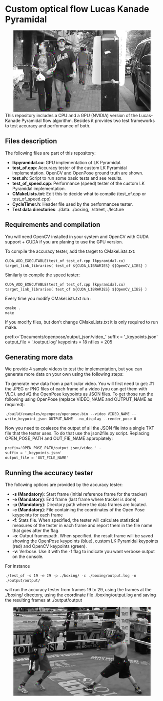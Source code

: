 
# Custom optical flow Lucas Kanade Pyramidal

<div align="center">
    <img src="doc_images/sample2.png", width="450">
</div>
</div>
    This repository includes a CPU and a GPU (NVIDIA) version of the Lucas-Kanade Pyramidal flow algorithm. Besides it provides two test frameworks to test accuracy and performance of both.
    

## Files description
The following files are part of this repository:

- **lkpyramidal.cu**: GPU implementation of LK Pyramidal.
- **test_of.cpp**: Accuracy tester of the custom LK Pyramidal implementation. OpenCV and OpenPose ground truth are shown.
- **test.sh**: Script to run some basic tests and see results.
- **test_of_speed.cpp**: Performance (speed) tester of the custom LK Pyramidal implementation.
- **CMakeLists.txt**: Edit this to decide what to compile (test_of.cpp or test_of_speed.cpp)
- **CycleTimer.h**: Header file used by the performancee tester.
- **Test data directories**: ./data. ./boxing, ./street, ./lecture

</div>


## Requirements and compilation

You will need OpenCV installed in your system and OpenCV with CUDA support + CUDA if you are planing to use the GPU version.

To compile the accuracy tester, add the target to CMakeLists.txt:


    CUDA_ADD_EXECUTABLE(test_of test_of.cpp lkpyramidal.cu)
    target_link_libraries( test_of ${CUDA_LIBRARIES} ${OpenCV_LIBS} )

Similarly to compile the speed tester:

    CUDA_ADD_EXECUTABLE(test_of test_of.cpp lkpyramidal.cu)
    target_link_libraries( test_of ${CUDA_LIBRARIES} ${OpenCV_LIBS} )

Every time you modify CMakeLists.txt run :

    cmake .
    make

If you modify files, but don't change CMakeLists.txt it is only required to run make.

prefix='Documents/openpose/output_json/video_'
suffix = '_keypoints.json'
output_file = './output.log'
keypoints = 18
nfiles = 205


## Generating more data

We provide 4 sample videos to test the implementation, but you can generate more data on your own using the following steps:

To generate new data from a particular video. You will first need to get: 
#1 the JPEG or PNG files of each frame of a video (you can get them with VLC).
and 
#2 the OpenPose keypoints as JSON files. To get those run the following using OpenPose (replace VIDEO_NAME and OUTPUT_NAME as required):

    ./build/examples/openpose/openpose.bin --video VIDEO_NAME --write_keypoint_json OUTPUT_NAME --no_display --render_pose 0

Now you need to coalesce the output of all the JSON file into a single TXT file that the tester uses. To do that use  the json2file.py script. Replacing OPEN_POSE_PATH and OUT_FIE_NAME appropiately:

    prefix='OPEN_POSE_PATH/output_json/video_' .
    suffix = '_keypoints.json'
    output_file = 'OUT_FILE_NAME'

## Running the accuracy tester

The following options are provided by the accuracy tester:


- **-s (Mandatory)**: Start frame (initial reference frame for the tracker)
- **-e (Mandatory)**: End frame (last frame where tracker is done)
- **-p (Mandatory)**: Directory path where the data frames are located.
- **-c (Mandatory)**: File containing the coordinates of the Open Pose keypoints for each frame
- **-f**: Stats file. When specified, the tester will calculate statistical measures of the tester in each frame and report them in the file name that goes after the flag.
- **-o**: Output framespath. When specified, the result frame will be saved showing the OpenPose keypoints (blue), custom LK Pyramidal keypoints (red) and OpenCV keypoints (green).
- **-v**: Verbose. Use it with the -f flag to indicate you want verbose output on the console.


For instance  

    ./test_of -s 19 -e 29 -p ./boxing/ -c ./boxing/output.log -o ./output/output/ 

will run the accuracy tester from frames 19 to 29, using the frames at the ./boxing/ directory, using the coordinate file ./boxing/output.log and saving the resulting frames at ./output/output

<div align="center">
    <img src="doc_images/result1.png", width="450">
</div>

